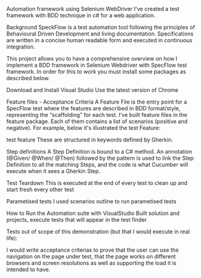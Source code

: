 Automation framework using Selenium WebDriver
I've created a test framework with BDD technique in c# for a web application.

Background
SpeckFlow is a test automation tool following the principles of Behavioural Driven Development and living documentation. Specifications are written in a concise human readable form and executed in continuous integration.

This project allows you to have a comprehensive overview on how I implement a BDD framework in Selenium Webdriver with SpecFlow test framework. In order for this to work you must install some packages as described below.

Download and Install Visual Studio
Use the latest version of Chrome

Feature files - Acceptance Criteria
A Feature File is the entry point for a SpecFlow test where the features are described in BDD format/style, representing the “scaffolding” for each test. I’ve built feature files in the feature package. Each of them contains a list of scenarios (positive and negative). For example, below it's illustrated the test Feature:

test feature
These are structured in keywords defined by Gherkin.

Step definitions
A Step Definition is bound to a C# method. An annotation (@Given/ @When/ @Then) followed by the pattern is used to link the Step Definition to all the matching Steps, and the code is what Cucumber will execute when it sees a Gherkin Step.

Test Teardown
This is executed at the end of every test to clean up and start fresh every other test

Parametised tests
I used scenarios outline to run parametised tests

How to Run the Automation suite with VisualStudio
Built solution and projects, execute tests that will appear in the test finder


Tests out of scope of this demonstration (but that I would execute in real life):

I would write acceptance criterias to prove that the user can use the navigation on the page under test, that the page works on different browsers and screen resolutions as well as supporting the load it is intended to have. 

